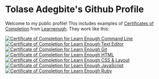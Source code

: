 # Tolase Adegbite's Github Profile

Welcome to my public profile! This includes examples of [Certificates of Completion](https://www.learnenough.com/certificates/tolasekelvin) from [Learnenugh](https://www.learnenough.com). They work like this:

<a href="https://www.learnenough.com/certificates/tolasekelvin"><img src="https://www.learnenough.com/certificates/tolasekelvin/command-line-tutorial.svg" alt="Certificate of Completion for Learn Enough Command Line"></a><a href="https://www.learnenough.com/certificates/tolasekelvin"><img src="https://www.learnenough.com/certificates/tolasekelvin/text-editor-tutorial.svg" alt="Certificate of Completion for Learn Enough Text Editor"></a><a href="https://www.learnenough.com/certificates/tolasekelvin"><img src="https://www.learnenough.com/certificates/tolasekelvin/git-tutorial.svg" alt="Certificate of Completion for Learn Enough Git"></a><a href="https://www.learnenough.com/certificates/tolasekelvin"><img src="https://www.learnenough.com/certificates/tolasekelvin/html-tutorial.svg" alt="Certificate of Completion for Learn Enough HTML"></a><a href="https://www.learnenough.com/certificates/tolasekelvin"><img src="https://www.learnenough.com/certificates/tolasekelvin/css-and-layout-tutorial.svg" alt="Certificate of Completion for Learn Enough CSS &amp; Layout"></a><a href="https://www.learnenough.com/certificates/tolasekelvin"><img src="https://www.learnenough.com/certificates/tolasekelvin/javascript-tutorial.svg" alt="Certificate of Completion for Learn Enough JavaScript"></a><a href="https://www.learnenough.com/certificates/tolasekelvin"><img src="https://www.learnenough.com/certificates/tolasekelvin/ruby-tutorial.svg" alt="Certificate of Completion for Learn Enough Ruby"></a>
